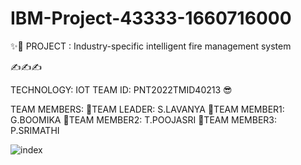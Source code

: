 # IBM-Project-43333-1660716000
✨🎇
PROJECT : Industry-specific intelligent fire management system

✍✍✍

TECHNOLOGY: IOT
TEAM ID: PNT2022TMID40213
😎

TEAM MEMBERS:
👩TEAM LEADER: S.LAVANYA
👩TEAM MEMBER1: G.BOOMIKA
👩TEAM MEMBER2: T.POOJASRI 
👩TEAM MEMBER3: P.SRIMATHI

![index](https://user-images.githubusercontent.com/113962821/198983652-2c41cc11-478e-4499-8f63-33796a35d742.jpg)

